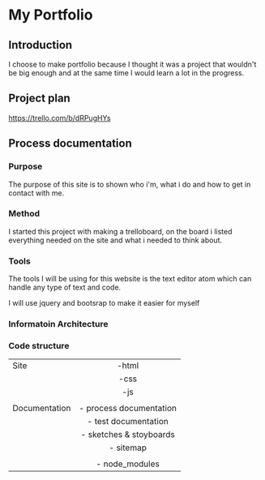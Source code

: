 # My Portfolio

## Introduction
I choose to make portfolio because I thought it was a project that wouldn't be big enough and at the same time I would learn a lot in the progress.  

## Project plan
https://trello.com/b/dRPugHYs

## Process documentation

### Purpose
The purpose of this site is to shown who i'm, what i do and how to get in contact with me.

### Method
I started this project with making a trelloboard, on the board i listed everything needed on the site and what i needed to think about.


### Tools
The tools I will be using for this website is the text editor atom which can handle any type of text and code.

I will use jquery and bootsrap to make it easier for myself
### Informatoin Architecture


### Code structure

|         |            |
| ------------- |:-------------:|
| Site          | -html         |
|               | -css          |
|               | -js           |
|               |               |
| Documentation | - process documentation|
|               | - test documentation|
|               | - sketches & stoyboards|
|               | - sitemap|
|               |               |
|               | - node_modules|
